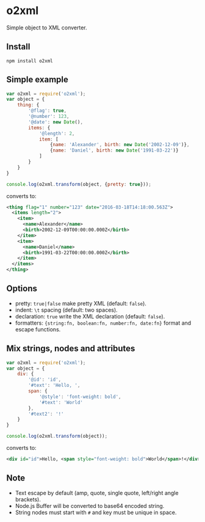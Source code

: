 # o2xml
Simple object to XML converter.

## Install

`npm install o2xml`

## Simple example

```js
var o2xml = require('o2xml');
var object = {
    thing: {
        '@flag': true,
        '@number': 123,
        '@date': new Date(),
        items: {
            '@length': 2,
            item: [
                {name: 'Alexander', birth: new Date('2002-12-09')},
                {name: 'Daniel', birth: new Date('1991-03-22')}
            ]
        }
    }
}

console.log(o2xml.transform(object, {pretty: true}));
```

converts to:

```xml
<thing flag="1" number="123" date="2016-03-18T14:18:00.563Z">
  <items length="2">
    <item>
      <name>Alexander</name>
      <birth>2002-12-09T00:00:00.000Z</birth>
    </item>
    <item>
      <name>Daniel</name>
      <birth>1991-03-22T00:00:00.000Z</birth>
    </item>
  </items>
</thing>
```

## Options

 - pretty: `true|false` make pretty XML (default: `false`).
 - indent: `\t` spacing (default: two spaces).
 - declaration: `true` write the XML declaration (default: `false`).
 - formatters: `{string:fn, boolean:fn, number:fn, date:fn}` format and escape functions.

## Mix strings, nodes and attributes

```js
var o2xml = require('o2xml');
var object = {
    div: {
        '@id': 'id',
        '#text': 'Hello, ',
        span: {
            '@style': 'font-weight: bold',
            '#text': 'World'
        },
        '#text2': '!'
    }
}

console.log(o2xml.transform(object));
```

converts to:

```xml
<div id="id">Hello, <span style="font-weight: bold">World</span>!</div>
```

## Note

 - Text escape by default (amp, quote, single quote, left/right angle brackets).
 - Node.js Buffer will be converted to base64 encoded string.
 - String nodes must start with `#` and key must be unique in space.
